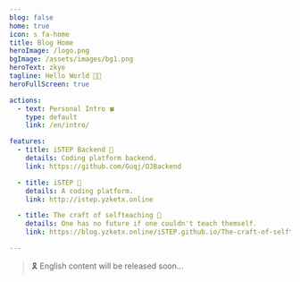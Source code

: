 ```yaml
---
blog: false
home: true
icon: s fa-home
title: Blog Home
heroImage: /logo.png
bgImage: /assets/images/bg1.png
heroText: zkye
tagline: Hello World 😶‍🌫️
heroFullScreen: true

actions:
  - text: Personal Intro 🍀
    type: default
    link: /en/intro/

features:
  - title: iSTEP Backend 🥤
    details: Coding platform backend.
    link: https://github.com/Guqj/OJBackend

  - title: iSTEP 🍻
    details: A coding platform.
    link: http://istep.yzketx.online

  - title: The craft of selfteaching 🧭
    details: One has no future if one couldn't teach themself.
    link: https://blog.yzketx.online/iSTEP.github.io/The-craft-of-selfteaching/

---
```


> 🎗️ English content will be released soon…
